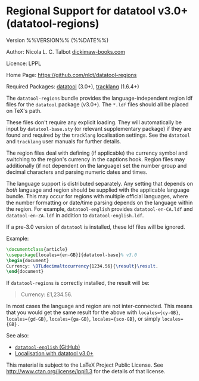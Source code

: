 #  Regional Support for datatool v3.0+ (datatool-regions)

Version %%VERSION%% (%%DATE%%)

Author: Nicola L. C. Talbot [dickimaw-books.com](https://www.dickimaw-books.com/)

Licence: LPPL

Home Page: https://github.com/nlct/datatool-regions

Required Packages:
[datatool](https://ctan.org/pkg/datatool) (3.0+),
[tracklang](https://ctan.org/pkg/tracklang) (1.6.4+)
 

The `datatool-regions` bundle provides the language-independent
region ldf files for the `datatool` package (v3.0+).
The `*.ldf` files should all be placed on TeX's path.

These files don't require any explicit loading. They will
automatically be input by `datatool-base.sty` (or relevant
supplementary package) if they are found and required by the
`tracklang` localisation settings. See the `datatool` and `tracklang` user
manuals for further details.

The region files deal with defining (if applicable) the currency
symbol and switching to the region's currency in the captions hook.
Region files may additionally (if not dependent on the language) set
the number group and decimal characters and parsing numeric dates
and times.

The language support is distributed separately. Any setting that
depends on _both_ language and region should be supplied with the
applicable language bundle. This may occur for regions with multiple
official languages, where the number formatting or date/time parsing
depends on the language within the region. For example, `datatool-english`
provides `datatool-en-CA.ldf` and `datatool-en-ZA.ldf` in addition
to `datatool-english.ldf`.

If a pre-3.0 version of `datatool` is installed, these ldf files
will be ignored.

Example:
```latex
\documentclass{article}
\usepackage[locales={en-GB}]{datatool-base}% v3.0
\begin{document}
Currency: \DTLdecimaltocurrency{1234.56}{\result}\result.
\end{document}
```
If `datatool-regions` is correctly installed, the result will be:

 > Currency: £1,234.56.

In most cases the language and region are not inter-connected.
This means that you would get the same result for the above with
`locales={cy-GB}`, `locales={gd-GB}`, `locales={ga-GB}`,
`locales={sco-GB}`, or simply `locales={GB}.`

See also:

 - [`datatool-english` (GitHub)](https://github.com/nlct/datatool-english)
 - [Localisation with datatool v3.0+](https://www.dickimaw-books.com/latex/tracklang/datatool-locale.shtml)

This material is subject to the LaTeX Project Public License.
See http://www.ctan.org/license/lppl1.3 for the details of that license.

